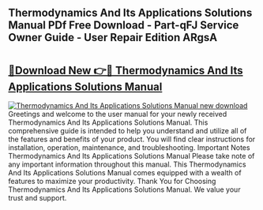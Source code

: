 ## Thermodynamics And Its Applications Solutions Manual PDf Free Download - Part-qFJ Service Owner Guide - User Repair Edition ARgsA

# <h2><a href="http://bc84245.oget.top/?id=Thermodynamics+And+Its+Applications+Solutions+Manual">🔗Download New 👉🔴 Thermodynamics And Its Applications Solutions Manual</a></h2>

[![Thermodynamics And Its Applications Solutions Manual new download](https://i.imgur.com/5g1atiW.png)](http://bc84245.oget.top/?id=Thermodynamics+And+Its+Applications+Solutions+Manual)
Greetings and welcome to the user manual for your newly received Thermodynamics And Its Applications Solutions Manual. This comprehensive guide is intended to help you understand and utilize all of the features and benefits of your product. You will find clear instructions for installation, operation, maintenance, and troubleshooting. Important Notes Thermodynamics And Its Applications Solutions Manual Please take note of any important information throughout this manual. This Thermodynamics And Its Applications Solutions Manual comes equipped with a wealth of features to maximize your productivity. Thank You for Choosing Thermodynamics And Its Applications Solutions Manual. We value your trust and support.
